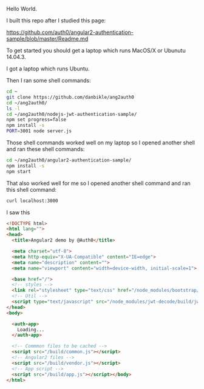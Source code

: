 Hello World.

I built this repo after I studied this page:

https://github.com/auth0/angular2-authentication-sample/blob/master/Readme.md

To get started you should get a laptop which runs MacOS/X or Ubunutu 14.04.3.

I got a laptop which runs Ubuntu.

Then I ran some shell commands:
```bash
cd ~
git clone https://github.com/danbikle/ang2auth0
cd ~/ang2auth0/
ls -l
cd ~/ang2auth0/nodejs-jwt-authentication-sample/
npm set progress=false
npm install -s
PORT=3001 node server.js
```

Those shell commands worked well on my laptop so I opened another shell and ran these shell commands:
```bash
cd ~/ang2auth0/angular2-authentication-sample/
npm install -s
npm start
```

That also worked well for me so I opened another shell command and ran this shell command:
```bash
curl localhost:3000
```

I saw this
```html
<!DOCTYPE html>
<html lang="">
<head>
  <title>Angular2 demo by @Auth0</title>

  <meta charset="utf-8">
  <meta http-equiv="X-UA-Compatible" content="IE=edge">
  <meta name="description" content="">
  <meta name="viewport" content="width=device-width, initial-scale=1">

  <base href="/">
  <!-- styles -->
  <link rel="stylesheet" type="text/css" href="/node_modules/bootstrap/dist/css/bootstrap.css">
  <!-- Util -->
  <script type="text/javascript" src="/node_modules/jwt-decode/build/jwt-decode.js"></script>
</head>
<body>

  <auth-app>
    Loading...
  </auth-app>

  <!-- Commmon files to be cached -->
  <script src="/build/common.js"></script>
  <!-- Angular2 files -->
  <script src="/build/vendor.js"></script>
  <!-- App script -->
  <script src="/build/app.js"></script></body>
</html>
```



